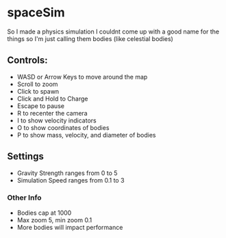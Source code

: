 # spaceSim
So I made a physics simulation
I couldnt come up with a good name for the things so I'm just calling them bodies (like celestial bodies) 

## Controls:
- WASD or Arrow Keys to move around the map
- Scroll to zoom
- Click to spawn
- Click and Hold to Charge
- Escape to pause
- R to recenter the camera
- I to show velocity indicators
- O to show coordinates of bodies
- P to show mass, velocity, and diameter of bodies

## Settings
- Gravity Strength ranges from 0 to 5
- Simulation Speed ranges from 0.1 to 3

### Other Info
- Bodies cap at 1000
- Max zoom 5, min zoom 0.1
- More bodies will impact performance
